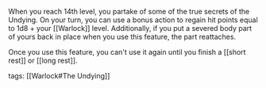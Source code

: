 When you reach 14th level, you partake of some of the true secrets of the Undying. On your turn, you can use a bonus action to regain hit points equal to 1d8 + your [[Warlock]] level. Additionally, if you put a severed body part of yours back in place when you use this feature, the part reattaches.

Once you use this feature, you can't use it again until you finish a [[short rest]] or [[long rest]].

tags: [[Warlock#The Undying]]